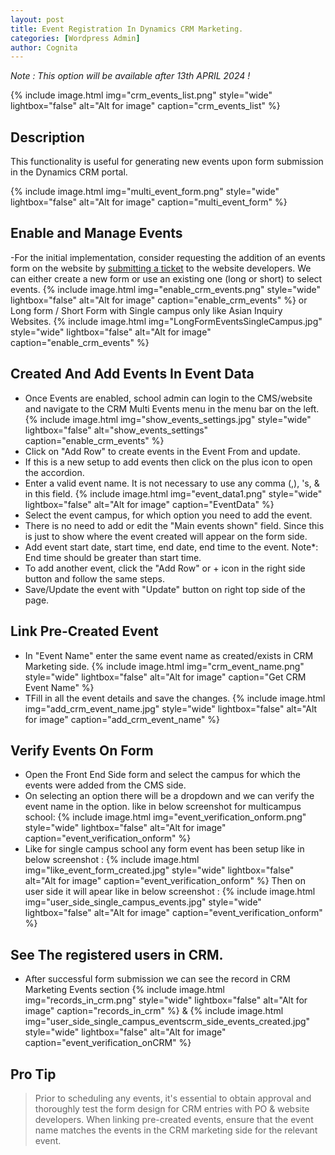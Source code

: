 ```yaml
---
layout: post
title: Event Registration In Dynamics CRM Marketing.
categories: [Wordpress Admin]
author: Cognita
---
```

*Note : This option will be available after 13th APRIL 2024 !*

{% include image.html img="crm_events_list.png" style="wide" lightbox="false" alt="Alt for image" caption="crm_events_list" %}


## Description
This functionality is useful for generating new events upon form submission in the Dynamics CRM portal.

{% include image.html img="multi_event_form.png" style="wide" lightbox="false" alt="Alt for image" caption="multi_event_form" %}



## Enable and Manage Events 

-For the initial implementation, consider requesting the addition of an events form on the website by <a href="https://web-support.cognita.com"> submitting a ticket</a> to the website developers. We can either create a new form or use an existing one (long or short) to select events.
   {% include image.html img="enable_crm_events.png" style="wide" lightbox="false" alt="Alt for image" caption="enable_crm_events" %}
   or Long form / Short Form with Single campus only like Asian Inquiry Websites.
   {% include image.html img="LongFormEventsSingleCampus.jpg" style="wide" lightbox="false" alt="Alt for image" caption="enable_crm_events" %}

## Created And Add Events In Event Data

- Once Events are enabled, school admin can login to the CMS/website and navigate to the CRM Multi Events menu in the menu bar on the left.
   {% include image.html img="show_events_settings.jpg" style="wide" lightbox="false" alt="show_events_settings" caption="enable_crm_events" %}
-  Click on "Add Row" to create events in the Event From and update.
- If this is a new setup to add events then click on the plus icon to open the accordion.
- Enter a valid event name. It is not necessary to use any comma (,), 's, & in this field.
   {% include image.html img="event_data1.png" style="wide" lightbox="false" alt="Alt for image" caption="EventData" %}
- Select the event campus, for which option you need to add the event.
- There is no need to add or edit the "Main events shown" field. Since this is just to show where the event created will appear on the form side.
- Add event start date, start time, end date, end time to the event. Note*: End time should be greater than start time.
- To add another event, click the "Add Row" or + icon in the right side button and follow the same steps.
- Save/Update the event with "Update" button on right top side of the page.

## Link Pre-Created Event
- In "Event Name" enter the same event name as created/exists in CRM Marketing side.
   {% include image.html img="crm_event_name.png" style="wide" lightbox="false" alt="Alt for image" caption="Get CRM Event Name" %}
- TFill in all the event details and save the changes.
   {% include image.html img="add_crm_event_name.jpg" style="wide" lightbox="false" alt="Alt for image" caption="add_crm_event_name" %}

## Verify Events On Form
- Open the Front End Side form and select the campus for which the events were added from the CMS side.
- On selecting an option there will be a dropdown and we can verify the event name in the option.
  like in below screenshot for multicampus school:
  {% include image.html img="event_verification_onform.png" style="wide" lightbox="false" alt="Alt for image" caption="event_verification_onform" %}
- Like for single campus school any form event has been setup like in below screenshot :
  {% include image.html img="like_event_form_created.jpg" style="wide" lightbox="false" alt="Alt for image" caption="event_verification_onform" %}
  Then on user side it will apear like in below screenshot :
  {% include image.html img="user_side_single_campus_events.jpg" style="wide" lightbox="false" alt="Alt for image" caption="event_verification_onform" %}

## See The registered users in CRM.

- After successful form submission we can see the record in CRM Marketing Events section
   {% include image.html img="records_in_crm.png" style="wide" lightbox="false" alt="Alt for image" caption="records_in_crm" %}
 &
   {% include image.html img="user_side_single_campus_eventscrm_side_events_created.jpg" style="wide" lightbox="false" alt="Alt for image" caption="event_verification_onCRM" %}
   
   



## Pro Tip
> Prior to scheduling any events, it's essential to obtain approval and thoroughly test the form design for CRM entries with PO & website developers. When linking pre-created events, ensure that the event name matches the events in the CRM marketing side for the relevant event.
